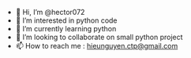 - 👋 Hi, I’m @hector072
- 👀 I’m interested in python code
- 🌱 I’m currently learning python
- 💞️ I’m looking to collaborate on small python project
- 📫 How to reach me : hieunguyen.ctp@gmail.com

<!---
hector072/hector072 is a ✨ special ✨ repository because its `README.md` (this file) appears on your GitHub profile.
You can click the Preview link to take a look at your changes.
--->
